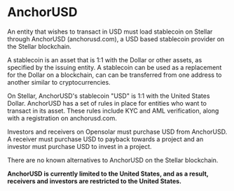 # AnchorUSD

An entity that wishes to transact in USD must load stablecoin on Stellar through AnchorUSD \(anchorusd.com\), a USD based stablecoin provider on the Stellar blockchain. 

A stablecoin is an asset that is 1:1 with the Dollar or other assets, as specified by the issuing entity. A stablecoin can be used as a replacement for the Dollar on a blockchain, can can be transferred from one address to another similar to cryptocurrencies.  
  
On Stellar, AnchorUSD's stablecoin "USD" is 1:1 with the United States Dollar. AnchorUSD has a set of rules in place for entities who want to transact in its asset. These rules include KYC and AML verification, along with a registration on anchorusd.com.

Investors and receivers on Opensolar must purchase USD from AnchorUSD. A receiver must purchase USD to payback towards a project and an investor must purchase USD to invest in a project.

There are no known alternatives to AnchorUSD on the Stellar blockchain.

**AnchorUSD is currently limited to the United States, and as a result, receivers and investors are restricted to the United States.**

